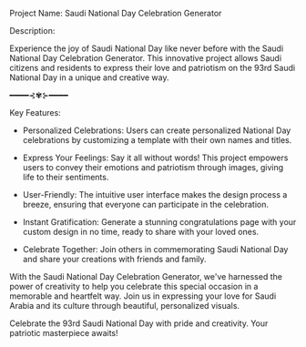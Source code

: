 Project Name: Saudi National Day Celebration Generator

Description:

Experience the joy of Saudi National Day like never before with the Saudi National Day Celebration Generator. This innovative project allows Saudi citizens and residents to express their love and patriotism on the 93rd Saudi National Day in a unique and creative way.

━━━━⊰✾⊱━━━━

Key Features:

- Personalized Celebrations: Users can create personalized National Day celebrations by customizing a template with their own names and titles.

- Express Your Feelings: Say it all without words! This project empowers users to convey their emotions and patriotism through images, giving life to their sentiments.

- User-Friendly: The intuitive user interface makes the design process a breeze, ensuring that everyone can participate in the celebration.

- Instant Gratification: Generate a stunning congratulations page with your custom design in no time, ready to share with your loved ones.

- Celebrate Together: Join others in commemorating Saudi National Day and share your creations with friends and family.

With the Saudi National Day Celebration Generator, we've harnessed the power of creativity to help you celebrate this special occasion in a memorable and heartfelt way. Join us in expressing your love for Saudi Arabia and its culture through beautiful, personalized visuals.

Celebrate the 93rd Saudi National Day with pride and creativity. Your patriotic masterpiece awaits!
